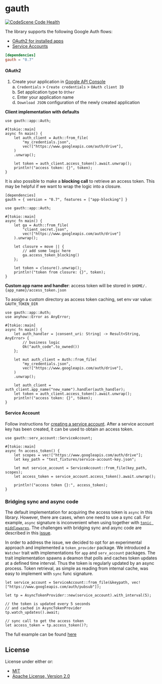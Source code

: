 gauth
=====

[![CodeScene Code Health](https://codescene.io/projects/45882/status-badges/code-health)](https://codescene.io/projects/45882)

The library supports the following Google Auth flows:

* [OAuth2 for installed apps](https://developers.google.com/identity/protocols/oauth2#installed)
* [Service Accounts](https://developers.google.com/identity/protocols/oauth2/service-account)


```toml
[dependencies]
gauth = "0.7"
```

#### OAuth2

1. Create your application in [Google API Console](https://console.developers.google.com/apis/credentials)  
   a. `Credentials` > `Create credentials` > `OAuth client ID`  
   b. Set application type to `Other`  
   c. Enter your application name  
   d. `Download JSON` configuration of the newly created application  


**Client implementation with defaults**

```rust,no_run
use gauth::app::Auth;

#[tokio::main]
async fn main() {
    let auth_client = Auth::from_file(
        "my_credentials.json",
        vec!["https://www.googleapis.com/auth/drive"],
    )
    .unwrap();

    let token = auth_client.access_token().await.unwrap();
    println!("access token: {}", token);
}
```

It is also possible to make a **blocking call** to retrieve an access token. This may be helpful if we want to wrap the logic into a closure.

```
[dependencies]
gauth = { version = "0.7", features = ["app-blocking"] }
```

```rust,no_run
use gauth::app::Auth;

#[tokio::main]
async fn main() {
    let ga = Auth::from_file(
        "client_secret.json",
        vec!["https://www.googleapis.com/auth/drive"]
    ).unwrap();

    let closure = move || {
        // add some logic here
        ga.access_token_blocking()
    };

    let token = closure().unwrap();
    println!("token from closure: {}", token);
}
```

**Custom app name and handler**: access token will be stored in `$HOME/.{app_name}/access_token.json`

To assign a custom directory as access token caching, set env var value: `GAUTH_TOKEN_DIR`

```rust,no_run
use gauth::app::Auth;
use anyhow::Error as AnyError;

#[tokio::main]
async fn main() {
    let auth_handler = |consent_uri: String| -> Result<String, AnyError> {
        // business logic
        Ok("auth_code".to_owned())
    };

    let mut auth_client = Auth::from_file(
        "my_credentials.json",
        vec!["https://www.googleapis.com/auth/drive"],
    )
    .unwrap();

    let auth_client = auth_client.app_name("new_name").handler(auth_handler);
    let token = auth_client.access_token().await.unwrap();
    println!("access token: {}", token);
}
```

#### Service Account

Follow instructions for [creating a service account](https://developers.google.com/identity/protocols/oauth2/service-account#creatinganaccount). After a service account key has been created,
it can be used to obtain an access token.

```rust,no_run
use gauth::serv_account::ServiceAccount;

#[tokio::main]
async fn access_token() {
    let scopes = vec!["https://www.googleapis.com/auth/drive"];
    let key_path = "test_fixtures/service-account-key.json";

    let mut service_account = ServiceAccount::from_file(key_path, scopes);
    let access_token = service_account.access_token().await.unwrap();

    println!("access token {}:", access_token);
}
```

### Bridging sync and async code

The default implementation for acquiring the access token is `async` in this library.
However, there are cases, when one need to use a sync call. For example, `async` signature is inconvenient when using together with [`tonic middlewares`](https://docs.rs/tonic/latest/tonic/service/trait.Interceptor.html). The challenges with bridging sync and async code are described in this [issue](https://github.com/hyperium/tonic/issues/870).

In order to address the issue, we decided to opt for an experimental approach and implemented a `token_provider` package. We introduced a `Watcher` trait with implementations for `app` and `serv_account` packages. The trait implementation spawns a deamon that polls and caches token updates at a defined time interval. Thus the token is regularly updated by an async process. Token retrieval, as simple as reading from internal cache, was easy to implement with `sync` func signature.

```rust,no_run
let service_account = ServiceAccount::from_file(&keypath, vec!["https://www.googleapis.com/auth/pubsub"]);

let tp = AsyncTokenProvider::new(service_account).with_interval(5);

// the token is updated every 5 seconds
// and cached in AsyncTokenProvider
tp.watch_updates().await;

// sync call to get the access token
let access_token = tp.access_token()?;
```

The full example can be found [here](./examples/async_token_provider.rs)

## License

License under either or:

* [MIT](LICENSE-MIT)
* [Apache License, Version 2.0](LICENSE-APACHE)

